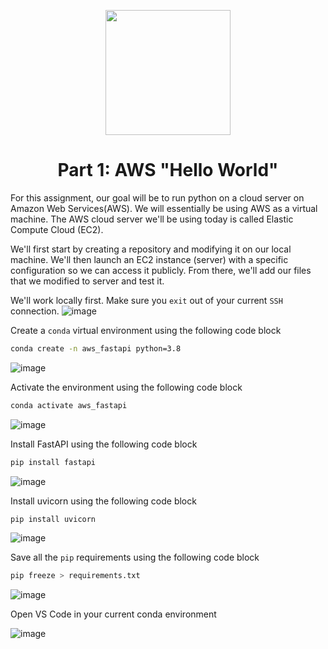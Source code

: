 <p align = "center" draggable=”false” ><img src="https://user-images.githubusercontent.com/37101144/161836199-fdb0219d-0361-4988-bf26-48b0fad160a3.png"
     width="200px"
     height="auto"/>
</p>



# <h1 align="center" id="heading">Part 1: AWS "Hello World"</h1>

For this assignment, our goal will be to run python on a cloud server on Amazon Web Services(AWS). We will essentially be using AWS as a virtual machine. The AWS cloud server we'll be using today is called Elastic Compute Cloud (EC2).

We'll first start by creating a repository and modifying it on our local machine. We'll then launch an EC2 instance (server) with a specific configuration so we can access it publicly. From there, we'll add our files that we modified to server and test it.

We'll work locally first. Make sure you `exit` out of your current `SSH` connection.
![image](https://user-images.githubusercontent.com/72572922/164942902-2437a623-f73c-478d-b92d-fdf1662cded4.png)



Create a `conda` virtual environment using the following code block

``` bash
conda create -n aws_fastapi python=3.8
```

![image](https://user-images.githubusercontent.com/72572922/164943060-02a71406-73fd-4ea4-ae06-5163812d77cf.png)

Activate the environment using the following code block

``` bash
conda activate aws_fastapi
```

![image](https://user-images.githubusercontent.com/72572922/164943075-aa6f66cc-68bb-46a6-bd59-054049d3bd7c.png)

Install FastAPI using the following code block

``` bash
pip install fastapi
```

![image](https://user-images.githubusercontent.com/72572922/164943085-a806dcdf-a7cf-432e-be9c-efd2e0bb0855.png)

Install uvicorn using the following code block

``` bash
pip install uvicorn
```

![image](https://user-images.githubusercontent.com/72572922/164943092-07bf364a-2c26-4a08-ab51-ed989b2502f3.png)

Save all the `pip` requirements using the following code block

``` bash
pip freeze > requirements.txt
```

![image](https://user-images.githubusercontent.com/72572922/164943122-cac80461-cdba-4130-9026-e45033ec1db6.png)

Open VS Code in your current conda environment

![image](https://user-images.githubusercontent.com/72572922/164943215-3c8cb8b9-5147-40b5-8858-f4020395a4dc.png)

